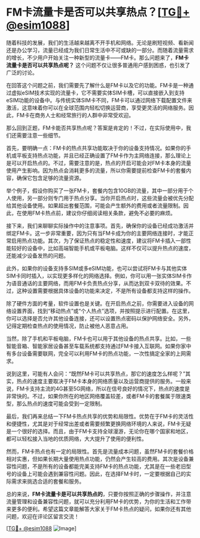 # FM卡流量卡是否可以共享热点？[[TG💪+ @esim1088](https://t.me/s/esim1088)]

随着科技的发展，我们的生活越来越离不开手机和网络。无论是刷短视频、看新闻还是办公学习，流量已经成为我们日常生活中不可或缺的一部分。而随着流量需求的增长，不少用户开始关注一种新型的流量卡——FM卡。那么问题来了，**FM卡流量卡是否可以共享热点呢？** 这个问题不仅让很多普通用户感到困惑，也引发了广泛的讨论。

在回答这个问题之前，我们需要先了解什么是FM卡以及它的功能。FM卡是一种通过虚拟eSIM技术实现的流量卡，它不需要实体SIM卡槽，可以直接嵌入到支持eSIM功能的设备中。与传统实体SIM卡不同，FM卡可以通过网络下载配置文件来激活，这意味着你可以在全球范围内轻松切换运营商，享受更灵活的网络服务。因此，FM卡在商务人士和经常旅行的人群中非常受欢迎。

那么回到正题，FM卡能否共享热点呢？答案是肯定的！不过，在实际使用中，我们还需要注意一些细节。

首先，要明确一点：FM卡的热点共享功能取决于你的设备支持情况。如果你的手机或平板支持热点功能，并且已经正确设置了FM卡作为主网络连接，那么理论上是可以开启热点的。不过，需要注意的是，热点的开启可能会对FM卡本身的流量使用产生影响。因为热点会消耗更多的流量，所以你需要提前检查FM卡的套餐内容，确保它包含足够的流量资源。

举个例子，假设你购买了一张FM卡，套餐内包含10GB的流量，其中一部分用于个人使用，另一部分则专门用于热点分享。当你开启热点时，这些流量会被优先分配给其他设备使用。如果超出套餐范围，可能会产生额外的费用或者流量限制。因此，在使用FM卡热点前，建议你仔细阅读相关条款，避免不必要的麻烦。

接下来，我们来聊聊实际操作中的注意事项。首先，确保你的设备已经成功激活并绑定FM卡。这一步非常重要，因为只有当FM卡成为你的主要网络连接时，才能正常启用热点功能。其次，为了保证热点的稳定性和速度，建议将FM卡插入一部性能较好的设备中，比如高端智能手机或平板电脑。这样不仅可以提升热点的速度，还能减少设备发热的问题。

此外，如果你的设备支持多SIM或多eSIM功能，也可以尝试将FM卡与其他实体SIM卡同时插入，以实现更多样化的网络选择。例如，你可以用一张实体SIM卡作为语音通话的主要网络，而用FM卡负责热点分享，从而达到双卡双待的效果。不过，这种设置需要根据具体设备的功能来决定，不是所有设备都支持这样的操作。

除了硬件方面的考量，软件设置也是关键。在开启热点之前，你需要进入设备的网络设置界面，找到“移动热点”或“个人热点”选项，并按照提示进行配置。在这里，你可以选择是否允许其他设备连接，还可以设置热点密码以保护网络安全。另外，记得定期检查热点的使用情况，防止被他人恶意占用。

当然，除了手机和平板电脑，FM卡也可以用于其他设备的热点共享。比如，一些智能音箱、智能家居设备甚至车载系统都支持通过FM卡接入互联网。如果你家中有多台设备需要联网，完全可以利用FM卡的热点功能，一次性搞定全家的上网需求。

说到这里，可能有人会问：“既然FM卡可以共享热点，那它的速度怎么样呢？”其实，热点的速度主要取决于FM卡本身的网络质量以及运营商提供的服务。一般来说，FM卡支持主流的4G甚至5G网络，所以在信号良好的情况下，热点的速度是非常快的。不过，如果你所在的地区网络覆盖较差，或者FM卡的套餐属于限速类型，那么热点的速度可能会受到一定限制。

最后，我们再来总结一下FM卡热点共享的优势和局限性。优势在于FM卡的灵活性和便捷性，尤其是对于经常出差或者需要频繁更换网络环境的人来说，FM卡无疑是一个很好的选择。而且，由于FM卡支持全球漫游，无论你在哪个国家和地区，都可以轻松接入当地的优质网络，大大提升了使用的便利性。

然而，FM卡热点也有一定的局限性。首先是流量成本问题，虽然FM卡的套餐价格相对实惠，但如果长期大量使用热点功能，仍然会产生较高的费用。其次是设备兼容性问题，不是所有的设备都能完美支持FM卡的热点功能，尤其是在一些老旧型号的设备上可能会遇到兼容性问题。因此，在选择FM卡时，一定要根据自己的实际需求来挑选合适的套餐和服务。

总的来说，**FM卡流量卡是可以共享热点的**，只要你按照正确的步骤操作，并注意流量管理和设备兼容性问题，就可以充分利用FM卡的优势，为你的生活和工作带来更多的便利。希望这篇文章能解答大家关于FM卡热点的疑问，如果你还有其他问题，欢迎在评论区留言交流！

[[TG💪+ @esim1088](https://t.me/s/esim1088) ![Image](https://i.postimg.cc/4NQfJmqS/Snipaste-2025-05-13-00-14-12.png)]
